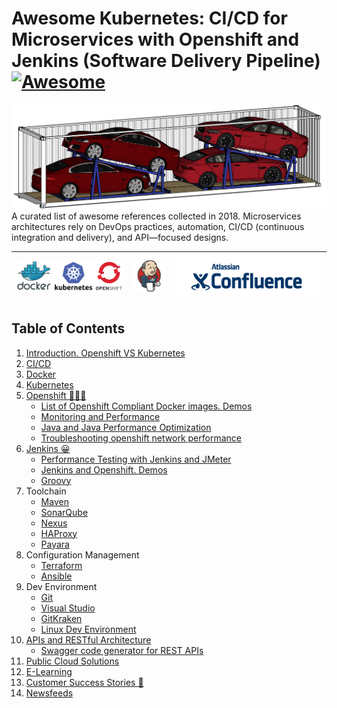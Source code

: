 # Awesome Kubernetes: CI/CD for Microservices with Openshift and Jenkins (Software Delivery Pipeline) [![Awesome](https://cdn.rawgit.com/sindresorhus/awesome/d7305f38d29fed78fa85652e3a63e154dd8e8829/media/badge.svg)](https://github.com/sindresorhus/awesome)

<img alt="Container with cars" src="images/container_with_cars.png"> 
<head>
<meta property="og:image" content="https://awesome-kubernetes.readthedocs.io/images/container_with_cars.png">
</head>
A curated list of awesome references collected in 2018.
Microservices architectures rely on DevOps practices, automation, CI/CD (continuous integration and delivery), and API—focused designs.

<center>

|[![openshift videos](images/docker_kubernetes_openshift.png)](https://www.youtube.com/user/rhopenshift)|[![jenkins videos](images/jenkins.jpg)](https://www.youtube.com/user/CloudBeesTV)|[![Confluence Video](images/confluence_logo.png)](https://www.youtube.com/user/GoAtlassian)|
|:---:|:---:|:---:|

</center>

## Table of Contents

1. [Introduction. Openshift VS Kubernetes](introduction.md)
2. [CI/CD](cicd.md)
3. [Docker](docker.md)
4. [Kubernetes](kubernetes.md)
5. [Openshift 🌟🌟🌟](openshift.md)
    - [List of Openshift Compliant Docker images. Demos](openshift-compliant-images.md)
    - [Monitoring and Performance](monitoring.md)
    - [Java and Java Performance Optimization](java-and-java-performance-optimization.md)
    - [Troubleshooting openshift network performance](troubleshooting-openshift-network-performance.md)
6. [Jenkins 😀](jenkins.md)
    - [Performance Testing with Jenkins and JMeter](performance-testing-with-jenkins-and-jmeter.md)
    - [Jenkins and Openshift. Demos](jenkins-and-openshift.md)
    - [Groovy](groovy.md)
7. Toolchain
    - [Maven](maven.md)
    - [SonarQube](sonarqube.md)
    - [Nexus](nexus.md)
    - [HAProxy](haproxy.md)
    - [Payara](payara.md)
8. Configuration Management
    - [Terraform](terraform.md)
    - [Ansible](ansible.md)
9. Dev Environment    
    - [Git](git.md)
    - [Visual Studio](visual-studio.md)
    - [GitKraken](gitkraken.md)
    - [Linux Dev Environment](linux-dev-env.md)
10. [APIs and RESTful Architecture](apis-and-restful-architecture.md)
    - [Swagger code generator for REST APIs](swagger-code-generator-for-rest-apis.md)
11. [Public Cloud Solutions](public-cloud-solutions.md)
12. [E-Learning](elearning.md)
13. [Customer Success Stories 🌟](customer.md)
14. [Newsfeeds](newsfeeds.md)
